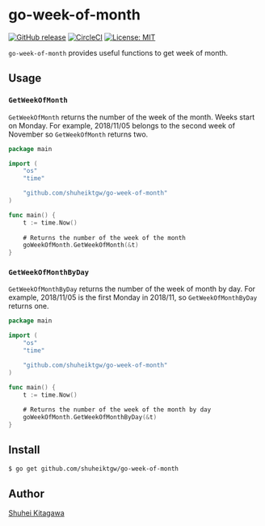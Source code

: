 go-week-of-month
====
[![GitHub release](http://img.shields.io/github/release/shuheiktgw/go-week-of-month.svg?style=flat-square)](https://github.com/shuheiktgw/go-week-of-month/releases/latest)
[![CircleCI](https://circleci.com/gh/shuheiktgw/go-week-of-month.svg?style=svg)](https://circleci.com/gh/shuheiktgw/go-week-of-month)
[![License: MIT](https://img.shields.io/badge/License-MIT-blue.svg)](https://opensource.org/licenses/MIT)

`go-week-of-month` provides useful functions to get week of month.

## Usage

### `GetWeekOfMonth`
`GetWeekOfMonth` returns the number of the week of the month. Weeks start on Monday. For example, 2018/11/05 belongs to the second week of November so `GetWeekOfMonth` returns two.

``` go
package main

import (
	"os"
	"time"

	"github.com/shuheiktgw/go-week-of-month"
)

func main() {
    t := time.Now()
    
    # Returns the number of the week of the month
    goWeekOfMonth.GetWeekOfMonth(&t)
}
```

### `GetWeekOfMonthByDay`
`GetWeekOfMonthByDay` returns the number of the week of month by day. For example, 2018/11/05 is the first Monday in 2018/11, so `GetWeekOfMonthByDay` returns one.

``` go
package main

import (
	"os"
	"time"

	"github.com/shuheiktgw/go-week-of-month"
)

func main() {
    t := time.Now()
    
    # Returns the number of the week of the month by day
    goWeekOfMonth.GetWeekOfMonthByDay(&t)
}
```



## Install

``` bash
$ go get github.com/shuheiktgw/go-week-of-month
```

## Author
[Shuhei Kitagawa](https://github.com/shuheiktgw)